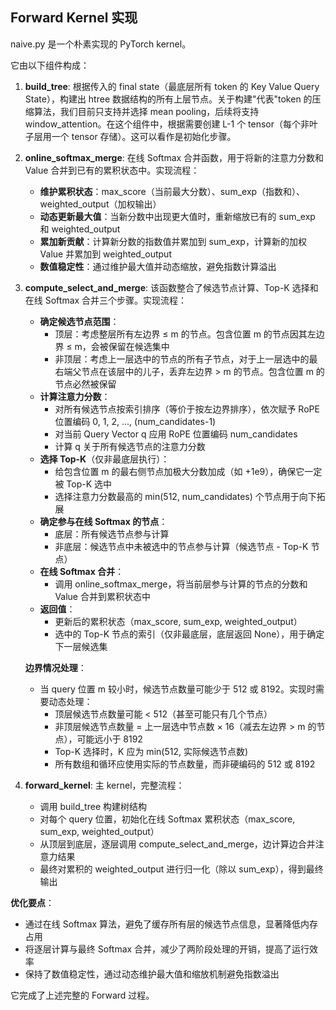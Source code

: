 ## Forward Kernel 实现

naive.py 是一个朴素实现的 PyTorch kernel。

它由以下组件构成：

1. **build_tree**: 根据传入的 final state（最底层所有 token 的 Key Value Query State），构建出 htree 数据结构的所有上层节点。关于构建"代表"token 的压缩算法，我们目前只支持并选择 mean pooling，后续将支持 window_attention。在这个组件中，根据需要创建 L-1 个 tensor（每个非叶子层用一个 tensor 存储）。这可以看作是初始化步骤。

2. **online_softmax_merge**: 在线 Softmax 合并函数，用于将新的注意力分数和 Value 合并到已有的累积状态中。实现流程：
   - **维护累积状态**：max_score（当前最大分数）、sum_exp（指数和）、weighted_output（加权输出）
   - **动态更新最大值**：当新分数中出现更大值时，重新缩放已有的 sum_exp 和 weighted_output
   - **累加新贡献**：计算新分数的指数值并累加到 sum_exp，计算新的加权 Value 并累加到 weighted_output
   - **数值稳定性**：通过维护最大值并动态缩放，避免指数计算溢出

3. **compute_select_and_merge**: 该函数整合了候选节点计算、Top-K 选择和在线 Softmax 合并三个步骤。实现流程：
   - **确定候选节点范围**：
     - 顶层：考虑整层所有左边界 ≤ m 的节点。包含位置 m 的节点因其左边界 ≤ m，会被保留在候选集中
     - 非顶层：考虑上一层选中的节点的所有子节点，对于上一层选中的最右端父节点在该层中的儿子，丢弃左边界 > m 的节点。包含位置 m 的节点必然被保留
   - **计算注意力分数**：
     - 对所有候选节点按索引排序（等价于按左边界排序），依次赋予 RoPE 位置编码 0, 1, 2, ..., (num_candidates-1)
     - 对当前 Query Vector q 应用 RoPE 位置编码 num_candidates
     - 计算 q 关于所有候选节点的注意力分数
   - **选择 Top-K**（仅非最底层执行）：
     - 给包含位置 m 的最右侧节点加极大分数加成（如 +1e9），确保它一定被 Top-K 选中
     - 选择注意力分数最高的 min(512, num_candidates) 个节点用于向下拓展
   - **确定参与在线 Softmax 的节点**：
     - 底层：所有候选节点参与计算
     - 非底层：候选节点中未被选中的节点参与计算（候选节点 - Top-K 节点）
   - **在线 Softmax 合并**：
     - 调用 online_softmax_merge，将当前层参与计算的节点的分数和 Value 合并到累积状态中
   - **返回值**：
     - 更新后的累积状态（max_score, sum_exp, weighted_output）
     - 选中的 Top-K 节点的索引（仅非最底层，底层返回 None），用于确定下一层候选集
   
   **边界情况处理**：
   - 当 query 位置 m 较小时，候选节点数量可能少于 512 或 8192。实现时需要动态处理：
     - 顶层候选节点数量可能 < 512（甚至可能只有几个节点）
     - 非顶层候选节点数量 = 上一层选中节点数 × 16（减去左边界 > m 的节点），可能远小于 8192
     - Top-K 选择时，K 应为 min(512, 实际候选节点数)
     - 所有数组和循环应使用实际的节点数量，而非硬编码的 512 或 8192

4. **forward_kernel**: 主 kernel，完整流程：
   - 调用 build_tree 构建树结构
   - 对每个 query 位置，初始化在线 Softmax 累积状态（max_score, sum_exp, weighted_output）
   - 从顶层到底层，逐层调用 compute_select_and_merge，边计算边合并注意力结果
   - 最终对累积的 weighted_output 进行归一化（除以 sum_exp），得到最终输出

**优化要点**：
- 通过在线 Softmax 算法，避免了缓存所有层的候选节点信息，显著降低内存占用
- 将逐层计算与最终 Softmax 合并，减少了两阶段处理的开销，提高了运行效率
- 保持了数值稳定性，通过动态维护最大值和缩放机制避免指数溢出

它完成了上述完整的 Forward 过程。